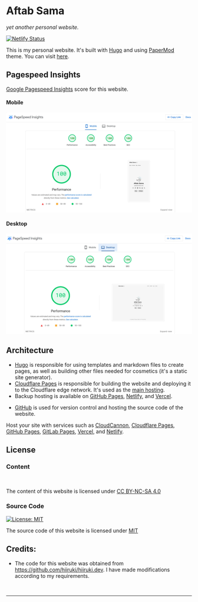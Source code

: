 # Aftab Sama

_yet another personal website._

[![Netlify Status](https://api.netlify.com/api/v1/badges/14797980-6739-4b0f-b1c5-a0e61c31ddcf/deploy-status)](#)

This is my personal website. It's built with [Hugo](https://gohugo.io/) and using [PaperMod](https://github.com/adityatelange/hugo-PaperMod/) theme. You can visit [here](https://aftabsama.com/).

## Pagespeed Insights

[Google Pagespeed Insights](https://pagespeed.web.dev/analysis/https-aftab700-pages-dev/0elkzxv64g?hl=en&form_factor=mobile) score for this website.

#### Mobile

![mobile](.github/images/mobile.webp#center "Mobile")

#### Desktop

![desktop](.github/images/desktop.webp#center "Desktop")

## Architecture

- [Hugo](https://gohugo.io/) is responsible for using templates and markdown files to create pages, as well as building other files needed for cosmetics (it's a static site generator).
- [Cloudflare Pages](https://pages.cloudflare.com/) is responsible for building the website and deploying it to the Cloudflare edge network. It's used as the [main hosting](https://aftabsama.com/).
- Backup hosting is available on [GitHub Pages](https://aftab700.github.io/), [Netlify](https://aftab700.netlify.app/), and [Vercel](https://aftab700.vercel.app/).
<!-- - [GitHub Pages](https://docs.github.com/en/pages) is responsible for building the website and deploying it to the GitHub Pages. Now it's used as a secondary or [backup hosting](https://aftab700.github.io/). -->
- [GitHub](https://github.com) is used for version control and hosting the source code of the website.
<!-- - [Netlify](https://www.netlify.com/) is responsible for building the website and deploying it to the Netlify edge network. Now it's used as a secondary or [backup hosting](https://aftab700.netlify.app/). -->
<!-- - [Vercel](https://vercel.com/) is responsible for building the website and deploying it to the Vercel edge network. Now it's used as a secondary or [backup hosting](https://aftab700.vercel.app/). -->
<!-- - [Kamigo](https://github.com/hiiruki/hugo-Kamigo) is a Hugo theme that [hiiruki](https://github.com/hiiruki) created. It's a fork of the [PaperMod](https://github.com/adityatelange/hugo-PaperMod) theme. It's focused on customization, improving code quality, UI/UX improvement, and security improvement or hardening to the original/previous mod theme. -->

Host your site with services such as [CloudCannon](https://cloudcannon.com/), [Cloudflare Pages](https://pages.cloudflare.com/), [GitHub Pages](https://pages.github.com/), [GitLab Pages](https://docs.gitlab.com/ee/user/project/pages/), [Vercel](https://vercel.com/), and [Netlify](https://www.netlify.com/).

## License

### Content

 <p xmlns:cc="http://creativecommons.org/ns#" ><a href="https://creativecommons.org/licenses/by-nc-sa/4.0/?ref=chooser-v1" target="_blank" rel="license noopener noreferrer" style="display:inline-block;"><img style="height:22px!important;margin-left:3px;vertical-align:text-bottom;" src="https://mirrors.creativecommons.org/presskit/icons/cc.svg?ref=chooser-v1" alt=""><img style="height:22px!important;margin-left:3px;vertical-align:text-bottom;" src="https://mirrors.creativecommons.org/presskit/icons/by.svg?ref=chooser-v1" alt=""><img style="height:22px!important;margin-left:3px;vertical-align:text-bottom;" src="https://mirrors.creativecommons.org/presskit/icons/nc.svg?ref=chooser-v1" alt=""><img style="height:22px!important;margin-left:3px;vertical-align:text-bottom;" src="https://mirrors.creativecommons.org/presskit/icons/sa.svg?ref=chooser-v1" alt=""></a></p>


The content of this website is licensed under [CC BY-NC-SA 4.0](https://creativecommons.org/licenses/by-nc-sa/4.0/)

### Source Code

[![License: MIT](https://img.shields.io/badge/license-MIT-blue.svg)](https://opensource.org/licenses/MIT)

The source code of this website is licensed under [MIT](/LICENSE)

## Credits:

- The code for this website was obtained from https://github.com/hiiruki/hiiruki.dev. I have made modifications according to my requirements.

<br>

----

<!-- GitAds-Verify: 4NC7ZG92CXXC18EX1ALVX415XJNWBGH8 -->
